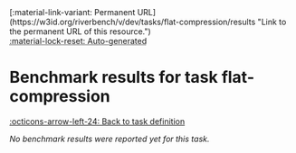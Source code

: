 <div markdown class="rb-top-buttons"><div markdown>[:material-link-variant: Permanent URL](https://w3id.org/riverbench/v/dev/tasks/flat-compression/results "Link to the permanent URL of this resource.")</div><div markdown><abbr title="This page is entirely automatically generated and cannot be edited.">:material-lock-reset: Auto-generated</abbr></div></div>

# Benchmark results for task flat-compression

[:octicons-arrow-left-24: Back to task definition](index.md)

_No benchmark results were reported yet for this task._